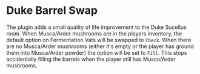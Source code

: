 # Duke Barrel Swap

The plugin adds a small quality of life improvement to the Duke Sucellus room. When Musca/Arder mushrooms are in the players inventory, the default option on Fermentation Vats will be swapped to `Check`. When there are no Musca/Arder mushrooms (either it's empty or the player has ground them into Musca/Arder powder) the option will be set to `Fill`. This stops accidentally filling the barrels when the player still has Musca/Arder mushrooms.

